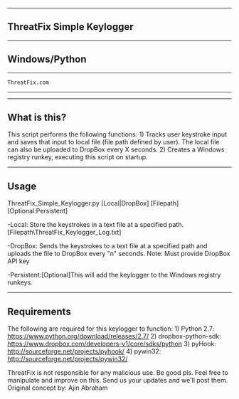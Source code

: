 -----------------------------------------------------
ThreatFix Simple Keylogger
-----------------------------------------------------
-----------------------------------------------------
Windows/Python
-----------------------------------------------------

-----------------------------------------------------
	ThreatFix.com
-----------------------------------------------------

--------------
What is this?
--------------
This script performs the following functions:
	1) Tracks user keystroke input and saves that input to local file (file path defined by user).  The local file can also be uploaded to DropBox every X seconds.
	2) Creates a Windows registry runkey, executing this script on startup.
	
------
Usage
------
ThreatFix_Simple_Keylogger.py [Local|DropBox] [Filepath] [Optional:Persistent]

-Local: Store the keystrokes in a text file at a specified path. [Filepath\ThreatFix_Keylogger_Log.txt]

-DropBox: Sends the keystrokes to a text file at a specified path and uploads the file to DropBox every "n" seconds.
	Note: Must provide DropBox API key
	
-Persistent:[Optional]This will add the keylogger to the Windows registry runkeys.

--------------
Requirements
--------------
The following are required for this keylogger to function:
 	1) Python 2.7: https://www.python.org/download/releases/2.7/
	2) dropbox-python-sdk: https://www.dropbox.com/developers-v1/core/sdks/python
 	3) pyHook: http://sourceforge.net/projects/pyhook/
 	4) pywin32: http://sourceforge.net/projects/pywin32/
	
ThreatFix is not responsible for any malicious use.  Be good pls.
Feel free to manipulate and improve on this. Send us your updates and we'll post them.
Original concept by: Ajin Abraham
